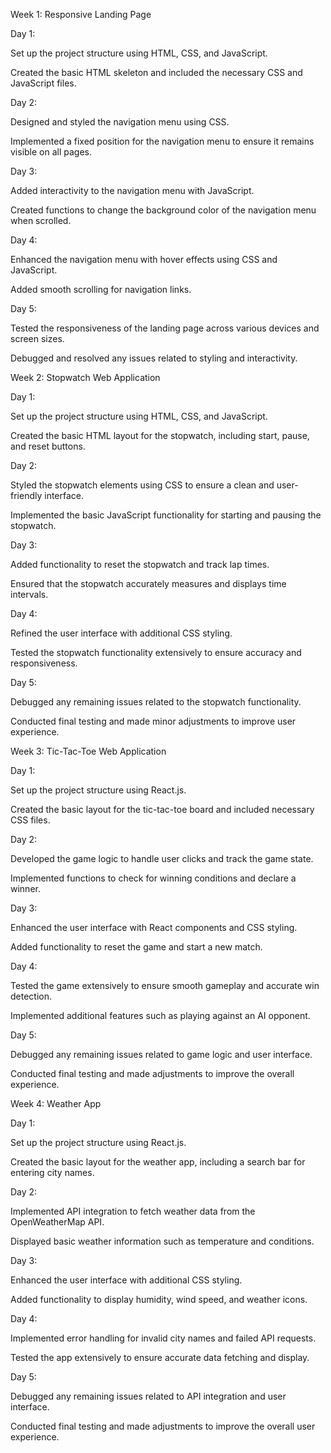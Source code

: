 Week 1: Responsive Landing Page

Day 1:

Set up the project structure using HTML, CSS, and JavaScript.

Created the basic HTML skeleton and included the necessary CSS and JavaScript files.

Day 2:

Designed and styled the navigation menu using CSS.

Implemented a fixed position for the navigation menu to ensure it remains visible on all pages.

Day 3:

Added interactivity to the navigation menu with JavaScript.

Created functions to change the background color of the navigation menu when scrolled.

Day 4:

Enhanced the navigation menu with hover effects using CSS and JavaScript.

Added smooth scrolling for navigation links.

Day 5:

Tested the responsiveness of the landing page across various devices and screen sizes.

Debugged and resolved any issues related to styling and interactivity.

Week 2: Stopwatch Web Application

Day 1:

Set up the project structure using HTML, CSS, and JavaScript.

Created the basic HTML layout for the stopwatch, including start, pause, and reset buttons.

Day 2:

Styled the stopwatch elements using CSS to ensure a clean and user-friendly interface.

Implemented the basic JavaScript functionality for starting and pausing the stopwatch.

Day 3:

Added functionality to reset the stopwatch and track lap times.

Ensured that the stopwatch accurately measures and displays time intervals.

Day 4:

Refined the user interface with additional CSS styling.

Tested the stopwatch functionality extensively to ensure accuracy and responsiveness.

Day 5:

Debugged any remaining issues related to the stopwatch functionality.

Conducted final testing and made minor adjustments to improve user experience.

Week 3: Tic-Tac-Toe Web Application

Day 1:

Set up the project structure using React.js.

Created the basic layout for the tic-tac-toe board and included necessary CSS files.

Day 2:

Developed the game logic to handle user clicks and track the game state.

Implemented functions to check for winning conditions and declare a winner.

Day 3:

Enhanced the user interface with React components and CSS styling.

Added functionality to reset the game and start a new match.

Day 4:

Tested the game extensively to ensure smooth gameplay and accurate win detection.

Implemented additional features such as playing against an AI opponent.

Day 5:

Debugged any remaining issues related to game logic and user interface.

Conducted final testing and made adjustments to improve the overall experience.

Week 4: Weather App

Day 1:

Set up the project structure using React.js.

Created the basic layout for the weather app, including a search bar for entering city names.

Day 2:

Implemented API integration to fetch weather data from the OpenWeatherMap API.

Displayed basic weather information such as temperature and conditions.

Day 3:

Enhanced the user interface with additional CSS styling.

Added functionality to display humidity, wind speed, and weather icons.

Day 4:

Implemented error handling for invalid city names and failed API requests.

Tested the app extensively to ensure accurate data fetching and display.

Day 5:

Debugged any remaining issues related to API integration and user interface.

Conducted final testing and made adjustments to improve the overall user experience.
